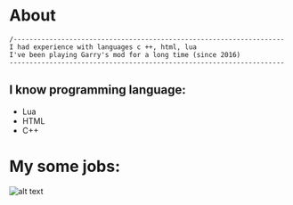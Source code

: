 # About
```
/--------------------------------------------------------------------
I had experience with languages c ++, html, lua                      
I've been playing Garry's mod for a long time (since 2016)           
---------------------------------------------------------------------
```
## I know programming language:
* Lua
* HTML
* C++

# My some jobs:
![alt text](https://i.stack.imgur.com/sMUbB.png)
